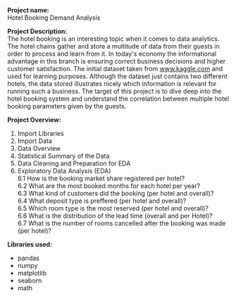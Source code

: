 **Project name:**  
Hotel Booking Demand Analysis

**Project Description:**  
The hotel booking is an interesting topic when it comes to data analytics. The hotel chains gather and store a multitude of data 
from their guests in order to process and learn from it. In today's economy the informational advantage in this branch is 
ensuring correct business decisions and higher customer satisfaction. The initial dataset taken from www.kaggle.com and used for 
learning purposes. Although the dataset just contains two different hotels, the data stored illustrates nicely which information 
is relevant for running such a business. The target of this project is to dive deep into the hotel booking system and understand
the correlation between multiple hotel booking parameters given by the guests.


**Project Overview:** 
1. Import Libraries
2. Import Data
3. Data Overview
4. Statistical Summary of the Data
5. Data Cleaning and Preparation for EDA
6. Exploratory Data Analysis (EDA)  
6.1 How is the booking market share registered per hotel?  
6.2 What are the most booked months for each hotel per year?  
6.3 What kind of customers did the booking (per hotel and overall)?  
6.4 What deposit type is preffered (per hotel and overall)?  
6.5 Which room type is the most reserved (per hotel and overall)?  
6.6 What is the distribution of the lead time (overall and per Hotel)?  
6.7 What is the number of rooms cancelled after the booking was made (per hotel)?  


**Libraries used:**
* pandas
* numpy
* matplotlib
* seaborn
* math

